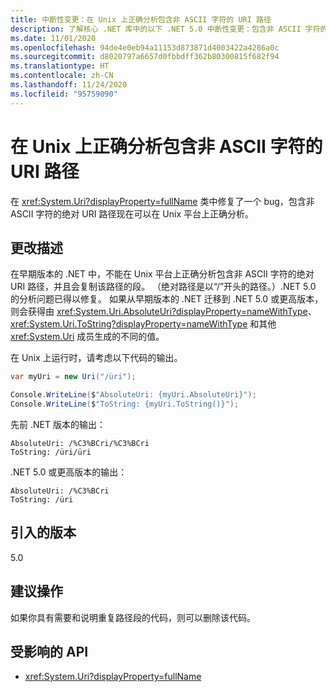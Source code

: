 ```yaml
---
title: 中断性变更：在 Unix 上正确分析包含非 ASCII 字符的 URI 路径
description: 了解核心 .NET 库中的以下 .NET 5.0 中断性变更：包含非 ASCII 字符的绝对 URI 路径现在可以在 Unix 平台上正确分析。
ms.date: 11/01/2020
ms.openlocfilehash: 94de4e0eb94a11153d873871d4003422a4286a0c
ms.sourcegitcommit: d8020797a6657d0fbbdff362b80300815f682f94
ms.translationtype: HT
ms.contentlocale: zh-CN
ms.lasthandoff: 11/24/2020
ms.locfileid: "95759090"
---
```

# <a name="uri-paths-with-non-ascii-characters-parse-correctly-on-unix"></a>在 Unix 上正确分析包含非 ASCII 字符的 URI 路径

在 <xref:System.Uri?displayProperty=fullName> 类中修复了一个 bug，包含非 ASCII 字符的绝对 URI 路径现在可以在 Unix 平台上正确分析。

## <a name="change-description"></a>更改描述

在早期版本的 .NET 中，不能在 Unix 平台上正确分析包含非 ASCII 字符的绝对 URI 路径，并且会复制该路径的段。 （绝对路径是以“/”开头的路径。）.NET 5.0 的分析问题已得以修复。 如果从早期版本的 .NET 迁移到 .NET 5.0 或更高版本，则会获得由 <xref:System.Uri.AbsoluteUri?displayProperty=nameWithType>、<xref:System.Uri.ToString?displayProperty=nameWithType> 和其他 <xref:System.Uri> 成员生成的不同的值。

在 Unix 上运行时，请考虑以下代码的输出。

```csharp
var myUri = new Uri("/üri");

Console.WriteLine($"AbsoluteUri: {myUri.AbsoluteUri}");
Console.WriteLine($"ToString: {myUri.ToString()}");
```

先前 .NET 版本的输出：

```text
AbsoluteUri: /%C3%BCri/%C3%BCri
ToString: /üri/üri
```

.NET 5.0 或更高版本的输出：

```text
AbsoluteUri: /%C3%BCri
ToString: /üri
```

## <a name="version-introduced"></a>引入的版本

5.0

## <a name="recommended-action"></a>建议操作

如果你具有需要和说明重复路径段的代码，则可以删除该代码。

## <a name="affected-apis"></a>受影响的 API

- <xref:System.Uri?displayProperty=fullName>

<!--

### Category

Core .NET libraries

### Affected APIs

- `T:System.Uri`

-->
